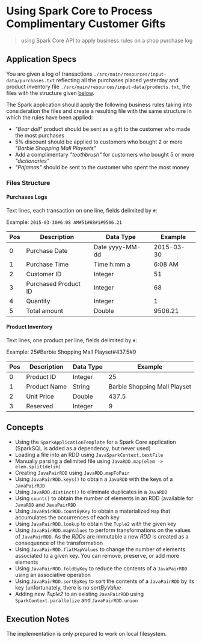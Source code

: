 # Using Spark Core to Process Complimentary Customer Gifts
> using Spark Core API to apply business rules on a shop purchase log

## Application Specs
You are given a log of transactions `./src/main/resources/input-data/purchases.txt` reflecting all the purchases placed yesterday and product inventory file `./src/main/resources/input-data/products.txt`, the files with the structure given [below](#files-structure).

The Spark application should apply the following business rules taking into consideration the files and create a resulting file with the same structure in which the rules have been applied:
+ *"Bear doll"* product should be sent as a gift to the customer who made the most purchases
+ 5% discount should be applied to customers who bought 2 or more *"Barbie Shopping Mall Playsets"*
+ Add a complimentary *"toothbrush"* for customers who bought 5 or more *"dictionaries"*
+ *"Pajamas"* should be sent to the customer who spent the most money

### Files Structure

#### Purchases Logs
Text lines, each transaction on one line, fields delimited by `#`:

Example:
`2015-03-30#6:08 AM#51#68#1#9506.21`

| Pos | Description          | Data Type       | Example    |
|-----|----------------------|-----------------|------------|
| 0   | Purchase Date        | Date yyyy-MM-dd | 2015-03-30 |
| 1   | Purchase Time        | Time h:mm a     | 6:08 AM    |
| 2   | Customer ID          | Integer         | 51         |
| 3   | Purchased Product ID | Integer         | 68         |
| 4   | Quantity             | Integer         | 1          |
| 5   | Total amount         | Double          | 9506.21    |

#### Product Inventory
Text lines, one product per line, fields delimited by `#`:

Example:
25#Barbie Shopping Mall Playset#437.5#9

| Pos | Description  | Data Type | Example                      |
|-----|--------------|-----------|------------------------------|
| 0   | Product ID   | Integer   | 25                           |
| 1   | Product Name | String    | Barbie Shopping Mall Playset |
| 2   | Unit Price   | Double    | 437.5                        |       
| 3   | Reserved     | Integer   | 9                            |



## Concepts
+ Using the `SparkApplicationTemplate` for a Spark Core application (SparkSQL is added as a dependency, but never used)
+ Loading a file into an RDD using `JavaSparkContext.textFile`
+ Manually parsing a delimited file using `JavaRDD.map(elem -> elem.split(delim)`
+ Creating `JavaPairRDD` using `JavaRDD.mapToPair`
+ Using `JavaPairRDD.keys()` to obtain a `JavaRDD` with the keys of a `JavaPairRDD`
+ Using `JavaRDD.distinct()` to eliminate duplicates in a `JavaRDD`
+ Using `count()` to obtain the number of elements in an RDD (available for `JavaRDD` and `JavaPairRDD`
+ Using `JavaPairRDD.countByKey` to obtain a materialized `Map` that accumulates the occurrences of each key
+ Using `JavaPairRDD.lookup` to obtain the `Tuple2` with the given key
+ Using `JavaPairRDD.mapValues` to perform transformations on the values of `JavaPairRDD`. As the *RDDs* are immutable a new *RDD* is created as a consequence of the transformation
+ Using `JavaPairRDD.flatMapValues` to change the number of elements associated to a given key. You can remove, preserve, or add more elements
+ Using `JavaPairRDD.foldByKey` to reduce the contents of a `JavaPairRDD` using an associative operation
+ Using `JavaPairRDD.sortByKey` to sort the contents of a `JavaPairRDD` by its key (unfortunately, there is no *sortByValue*
+ Adding new *Tuple2* to an existing `JavaPairRDD` using `SparkContext.parallelize` and `JavaPairRDD.union`



## Execution Notes
The implementation is only prepared to work on local filesystem.
